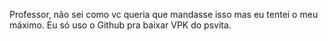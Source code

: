 Professor, não sei como vc queria que mandasse isso mas eu tentei o meu máximo. Eu só uso o Github pra baixar VPK do psvita.
